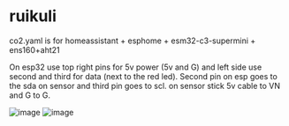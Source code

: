 # ruikuli
co2.yaml is for homeassistant + esphome + esm32-c3-supermini + ens160+aht21 

On esp32 use top right pins for 5v power (5v and G) and left side use second and third for data (next to the red led). 
Second pin on esp goes to the sda on sensor and third pin goes to scl.
on sensor stick 5v cable to VN and G to G. 

![image](https://github.com/user-attachments/assets/e4008163-89f1-424a-bfa7-bfc4526f6333)
![image](https://github.com/user-attachments/assets/83b9299c-fe65-41d0-be5d-8369b96cc247)

